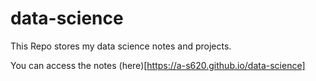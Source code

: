 # data-science
This Repo stores my data science notes and projects.

You can access the notes (here)[https://a-s620.github.io/data-science]
